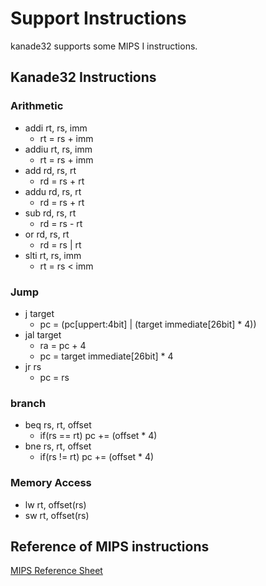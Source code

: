 # Support Instructions
kanade32 supports some MIPS I instructions.

## Kanade32 Instructions

### Arithmetic
- addi rt, rs, imm
    - rt = rs + imm
- addiu rt, rs, imm
    - rt = rs + imm
- add rd, rs, rt
    - rd = rs + rt
- addu rd, rs, rt
    - rd = rs + rt
- sub rd, rs, rt
    - rd = rs - rt
- or rd, rs, rt
    - rd = rs | rt
- slti rt, rs, imm
    - rt = rs < imm

### Jump
- j target
    - pc = (pc[uppert:4bit] | (target immediate[26bit] * 4))
- jal target
    - ra = pc + 4
    - pc = target immediate[26bit] * 4
- jr rs
    - pc = rs

### branch
- beq rs, rt, offset
    - if(rs == rt) pc += (offset * 4)
- bne rs, rt, offset
    - if(rs != rt) pc += (offset * 4)

### Memory Access
- lw rt, offset(rs)
- sw rt, offset(rs)


## Reference of MIPS instructions
[MIPS Reference Sheet](http://www2.engr.arizona.edu/~ece369/Resources/spim/MIPSReference.pdf)
